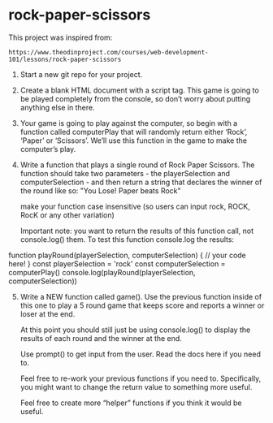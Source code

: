 # rock-paper-scissors

This project was inspired from:

    https://www.theodinproject.com/courses/web-development-101/lessons/rock-paper-scissors


1. Start a new git repo for your project.

2. Create a blank HTML document with a script tag. This game is going to be played completely from the console, so don’t worry about putting anything else in there.

3. Your game is going to play against the computer, so begin with a function called computerPlay that will randomly return either ‘Rock’, ‘Paper’ or ‘Scissors’. We’ll use this function in the game to make the computer’s play.

4. Write a function that plays a single round of Rock Paper Scissors. The function should take two parameters - the playerSelection and computerSelection - and then return a string that declares the winner of the round like so: "You Lose! Paper beats Rock"

    make your function case insensitive (so users can input rock, ROCK, RocK or any other variation)

    Important note: you want to return the results of this function call, not console.log() them. To test this function console.log the results:



function playRound(playerSelection, computerSelection) {
	// your code here!
}
const playerSelection = 'rock'
const computerSelection = computerPlay()
console.log(playRound(playerSelection, computerSelection))
​


5. Write a NEW function called game(). Use the previous function inside of this one to play a 5 round game that keeps score and reports a winner or loser at the end.

    At this point you should still just be using console.log() to display the results of each round and the winner at the end.

    Use prompt() to get input from the user. Read the docs here if you need to.

    Feel free to re-work your previous functions if you need to. Specifically, you might want to change the return value to something more useful.

    Feel free to create more “helper” functions if you think it would be useful.